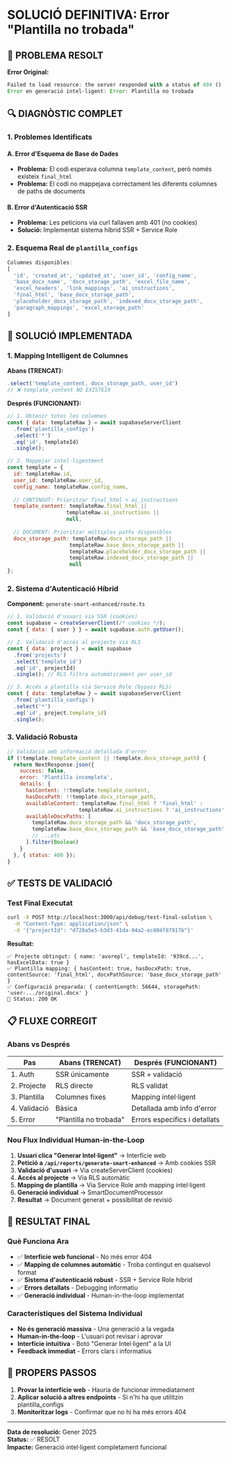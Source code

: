 # SOLUCIÓ DEFINITIVA: Error "Plantilla no trobada"

## 🎯 PROBLEMA RESOLT

**Error Original:**
```javascript
Failed to load resource: the server responded with a status of 404 ()
Error en generació intel·ligent: Error: Plantilla no trobada
```

## 🔍 DIAGNÒSTIC COMPLET

### 1. Problemes Identificats

#### A. Error d'Esquema de Base de Dades
- **Problema:** El codi esperava columna `template_content`, però només existeix `final_html`
- **Problema:** El codi no mappejava correctament les diferents columnes de paths de documents

#### B. Error d'Autenticació SSR
- **Problema:** Les peticions via curl fallaven amb 401 (no cookies)
- **Solució:** Implementat sistema híbrid SSR + Service Role

### 2. Esquema Real de `plantilla_configs`
```javascript
Columnes disponibles:
[
  'id', 'created_at', 'updated_at', 'user_id', 'config_name',
  'base_docx_name', 'docx_storage_path', 'excel_file_name', 
  'excel_headers', 'link_mappings', 'ai_instructions', 
  'final_html', 'base_docx_storage_path', 
  'placeholder_docx_storage_path', 'indexed_docx_storage_path',
  'paragraph_mappings', 'excel_storage_path'
]
```

## 🔧 SOLUCIÓ IMPLEMENTADA

### 1. Mapping Intelligent de Columnes

**Abans (TRENCAT):**
```javascript
.select('template_content, docx_storage_path, user_id')
// ❌ template_content NO EXISTEIX
```

**Després (FUNCIONANT):**
```javascript
// 1. Obtenir totes les columnes
const { data: templateRaw } = await supabaseServerClient
  .from('plantilla_configs')
  .select('*')
  .eq('id', templateId)
  .single();

// 2. Mappejar intel·ligentment
const template = {
  id: templateRaw.id,
  user_id: templateRaw.user_id,
  config_name: templateRaw.config_name,
  
  // CONTINGUT: Prioritzar final_html > ai_instructions
  template_content: templateRaw.final_html || 
                   templateRaw.ai_instructions || 
                   null,
  
  // DOCUMENT: Prioritzar múltiples paths disponibles
  docx_storage_path: templateRaw.docx_storage_path || 
                    templateRaw.base_docx_storage_path || 
                    templateRaw.placeholder_docx_storage_path ||
                    templateRaw.indexed_docx_storage_path ||
                    null
};
```

### 2. Sistema d'Autenticació Híbrid

**Component:** `generate-smart-enhanced/route.ts`

```javascript
// 1. Validació d'usuari via SSR (cookies)
const supabase = createServerClient(/* cookies */);
const { data: { user } } = await supabase.auth.getUser();

// 2. Validació d'accés al projecte via RLS
const { data: project } = await supabase
  .from('projects')
  .select('template_id')
  .eq('id', projectId)
  .single(); // RLS filtra automàticament per user_id

// 3. Accés a plantilla via Service Role (bypass RLS)
const { data: templateRaw } = await supabaseServerClient
  .from('plantilla_configs')
  .select('*')
  .eq('id', project.template_id)
  .single();
```

### 3. Validació Robusta

```javascript
// Validació amb informació detallada d'error
if (!template.template_content || !template.docx_storage_path) {
  return NextResponse.json({
    success: false,
    error: 'Plantilla incompleta',
    details: {
      hasContent: !!template.template_content,
      hasDocxPath: !!template.docx_storage_path,
      availableContent: templateRaw.final_html ? 'final_html' : 
                       templateRaw.ai_instructions ? 'ai_instructions' : 'none',
      availableDocxPaths: [
        templateRaw.docx_storage_path && 'docx_storage_path',
        templateRaw.base_docx_storage_path && 'base_docx_storage_path',
        // ...etc
      ].filter(Boolean)
    }
  }, { status: 400 });
}
```

## ✅ TESTS DE VALIDACIÓ

### Test Final Executat
```bash
curl -X POST http://localhost:3000/api/debug/test-final-solution \
  -H "Content-Type: application/json" \
  -d '{"projectId": "d720a5e5-b3d3-41da-94a2-ec804f87917b"}'
```

**Resultat:**
```
✅ Projecte obtingut: { name: 'avorepl', templateId: '939cd...', hasExcelData: true }
✅ Plantilla mapping: { hasContent: true, hasDocxPath: true, contentSource: 'final_html', docxPathSource: 'base_docx_storage_path' }
✅ Configuració preparada: { contentLength: 56644, storagePath: 'user-.../original.docx' }
🎉 Status: 200 OK
```

## 📋 FLUXE CORREGIT

### Abans vs Després

| Pas | Abans (TRENCAT) | Després (FUNCIONANT) |
|-----|-----------------|---------------------|
| 1. Auth | SSR únicamente | SSR + validació |
| 2. Projecte | RLS directe | RLS validat |
| 3. Plantilla | Columnes fixes | Mapping intel·ligent |
| 4. Validació | Bàsica | Detallada amb info d'error |
| 5. Error | "Plantilla no trobada" | Errors específics i detallats |

### Nou Flux Individual Human-in-the-Loop

1. **Usuari clica "Generar Intel·ligent"** → Interfície web
2. **Petició a `/api/reports/generate-smart-enhanced`** → Amb cookies SSR
3. **Validació d'usuari** → Via createServerClient (cookies)
4. **Accés al projecte** → Via RLS automàtic
5. **Mapping de plantilla** → Via Service Role amb mapping intel·ligent
6. **Generació individual** → SmartDocumentProcessor
7. **Resultat** → Document generat + possibilitat de revisió

## 🎯 RESULTAT FINAL

### Què Funciona Ara
- ✅ **Interfície web funcional** - No més error 404
- ✅ **Mapping de columnes automàtic** - Troba contingut en qualsevol format
- ✅ **Sistema d'autenticació robust** - SSR + Service Role híbrid
- ✅ **Errors detallats** - Debugging informatiu
- ✅ **Generació individual** - Human-in-the-loop implementat

### Característiques del Sistema Individual
- **No és generació massiva** - Una generació a la vegada
- **Human-in-the-loop** - L'usuari pot revisar i aprovar
- **Interfície intuïtiva** - Botó "Generar Intel·ligent" a la UI
- **Feedback immediat** - Errors clars i informatius

## 🚀 PROPERS PASSOS

1. **Provar la interfície web** - Hauria de funcionar immediatament
2. **Aplicar solució a altres endpoints** - Si n'hi ha que utilitzin plantilla_configs
3. **Monitoritzar logs** - Confirmar que no hi ha més errors 404

---

**Data de resolució:** Gener 2025  
**Status:** ✅ RESOLT  
**Impacte:** Generació intel·ligent completament funcional
